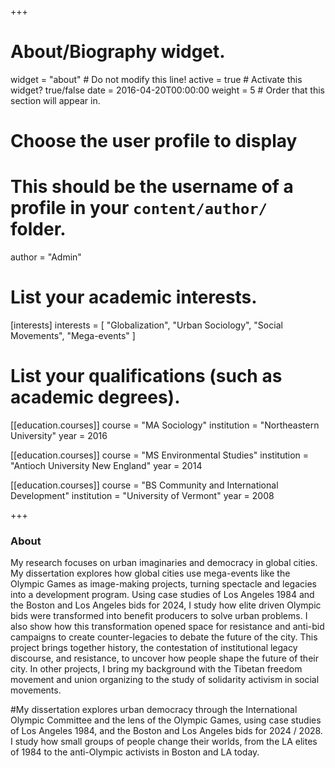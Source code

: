+++
# About/Biography widget.
widget = "about" # Do not modify this line!
active = true # Activate this widget? true/false
date = 2016-04-20T00:00:00
weight = 5 # Order that this section will appear in.

# Choose the user profile to display
# This should be the username of a profile in your `content/author/` folder.
author = "Admin"

# List your academic interests.
[interests]
  interests = [
    "Globalization",
    "Urban Sociology",
    "Social Movements",
    "Mega-events"
  ]

# List your qualifications (such as academic degrees).
[[education.courses]]
  course = "MA Sociology"
  institution = "Northeastern University"
  year = 2016

[[education.courses]]
  course = "MS Environmental Studies"
  institution = "Antioch University New England"
  year = 2014

[[education.courses]]
  course = "BS Community and International Development"
  institution = "University of Vermont"
  year = 2008

+++

### About

My research focuses on urban imaginaries and democracy in global cities. My dissertation explores how global cities use mega-events like the Olympic Games as image-making projects, turning spectacle and legacies into a development program. Using case studies of Los Angeles 1984 and the Boston and Los Angeles bids for 2024, I study how elite driven Olympic bids were transformed into benefit producers to solve urban problems. I also show how this transformation opened space for resistance and anti-bid campaigns to create counter-legacies to debate the future of the city. This project brings together history, the contestation of institutional legacy discourse, and resistance, to uncover how people shape the future of their city. In other projects, I bring my background with the Tibetan freedom movement and union organizing to the study of solidarity activism in social movements.


#My dissertation explores urban democracy through the International Olympic Committee and the lens of the Olympic Games, using case studies of Los Angeles 1984, and the Boston and Los Angeles bids for 2024 / 2028. I study how small groups of people change their worlds, from the LA elites of 1984 to the anti-Olympic activists in Boston and LA today.  
